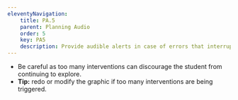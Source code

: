 ```yaml
---
eleventyNavigation:
    title: PA.5
    parent: Planning Audio
    order: 5
    key: PA5
    description: Provide audible alerts in case of errors that interrupt the graphic operation.
---
```

- Be careful as too many interventions can discourage the student from continuing to explore.
- **Tip:** redo or modify the graphic if too many interventions are being triggered.
